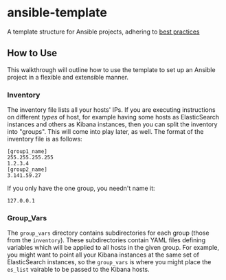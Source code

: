 # ansible-template
A template structure for Ansible projects, adhering to [best practices](http://docs.ansible.com/ansible/latest/playbooks_best_practices.html#directory-layout)

## How to Use

This walkthrough will outline how to use the template to set up an Ansible project in a flexible and extensible manner.

### Inventory

The inventory file lists all your hosts' IPs. If you are executing instructions on different *types* of host, for example having some hosts as ElasticSearch instances and others as Kibana instances, then you can split the inventory into "groups". This will come into play later, as well. The format of the inventory file is as follows:

```
[group1_name]
255.255.255.255
1.2.3.4
[group2_name]
3.141.59.27
```

If you only have the one group, you needn't name it:

```
127.0.0.1
```

### Group_Vars

The `group_vars` directory contains subdirectories for each group (those from the `inventory`). These subdirectories contain YAML files defining variables which will be applied to all hosts in the given group. For example, you might want to point all your Kibana instances at the same set of ElasticSearch instances, so the `group_vars` is where you might place the `es_list` vairable to be passed to the Kibana hosts.